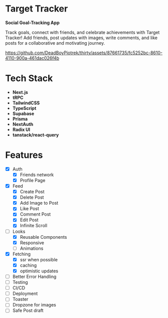 # Target Tracker

**Social Goal-Tracking App**

Track goals, connect with friends, and celebrate achievements with Target Tracker! Add friends, post updates with images, write comments, and like posts for a collaborative and motivating journey.


https://github.com/DeadBoyPiotrek/thirty/assets/87661735/fc5252bc-8610-4110-900a-461dac026f4b



# Tech Stack

<b>

- Next.js
- tRPC
- TailwindCSS
- TypeScript
- Supabase
- Prisma
- NextAuth
- Radix UI
- tanstack/react-query
  </b>

# Features

- [x] Auth
  - [x] Friends network
  - [x] Profile Page
- [x] Feed
  - [x] Create Post
  - [x] Delete Post
  - [x] Add Image to Post
  - [x] Like Post
  - [x] Comment Post
  - [x] Edit Post
  - [x] Infinite Scroll
- [ ] Looks
  - [x] Reusable Components
  - [x] Responsive
  - [ ] Animations
- [x] Fetching
  - [x] ssr when possible
  - [x] caching
  - [x] optimistic updates
- [ ] Better Error Handling
- [ ] Testing
- [ ] CI/CD
- [ ] Deployment
- [ ] Toaster
- [ ] Dropzone for images
- [ ] Safe Post draft
